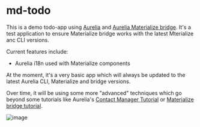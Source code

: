 # md-todo

This is a demo todo-app using [Aurelia](http://aurelia.io) and [Aurelia Materialize bridge](https://github.com/aurelia-ui-toolkits/aurelia-materialize-bridge).
It's a test application to ensure Materialize bridge works with the latest Mterialize anc CLI versions.

Current features include:
- Aurelia i18n used with Materialize components

At the moment, it's a very basic app which will always be updated to the latest Aurelia CLI, Materialize and bridge versions.

Over time, it will be using some more "advanced" techniques which go beyond some tutorials like Aurelia's [Contact Manager Tutorial](http://aurelia.io/hub.html#/doc/article/aurelia/framework/latest/contact-manager-tutorial) or [Materialize bridge tutorial](https://aurelia-ui-toolkits.gitbooks.io/materialize-bridge-docs/content/app_developers_tutorial/introduction.html).

![image](https://cloud.githubusercontent.com/assets/677826/23628637/3b6b9b54-02b5-11e7-9288-a8caca5eaf71.png)
